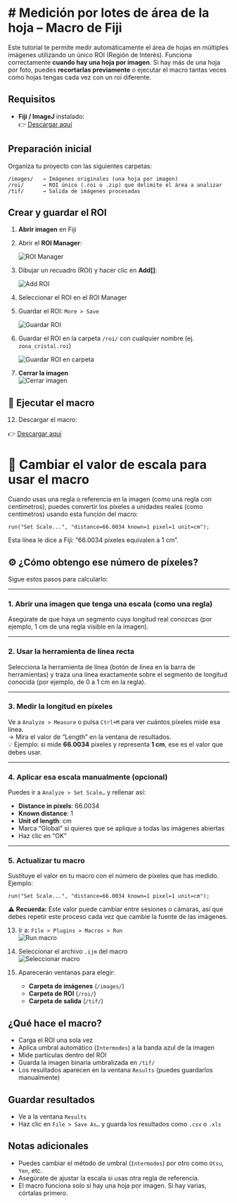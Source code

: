 # # Medición por lotes de área de la hoja – Macro de Fiji

Este tutorial te permite medir automáticamente el área de hojas en múltiples imágenes utilizando un único ROI (Región de Interés). Funciona correctamente **cuando hay una hoja por imagen**. Si hay más de una hoja por foto, puedes **recortarlas previamente** o ejecutar el macro tantas veces como hojas tengas cada vez con un roi diferente.

## Requisitos

- **Fiji / ImageJ** instalado:  
  👉 [Descargar aquí](https://imagej.net/software/fiji/downloads)

## Preparación inicial

Organiza tu proyecto con las siguientes carpetas:

```
/images/   → Imágenes originales (una hoja por imagen)
/roi/      → ROI único (.roi o .zip) que delimite el área a analizar
/tif/      → Salida de imágenes procesadas
```

## Crear y guardar el ROI

1. **Abrir imagen** en Fiji  
2. Abrir el **ROI Manager**:
   
   ![ROI Manager](img/Imagen1.png?raw=true "Abrir ROI Manager")

4. Dibujar un recuadro (ROI) y hacer clic en **Add[]**:
    
   ![Add ROI](img/Imagen2.png?raw=true "Añadir ROI")

6. Seleccionar el ROI en el ROI Manager  
7. Guardar el ROI: `More > Save`
   
   ![Guardar ROI](img/Imagen3.png?raw=true "Guardar ROI")

9. Guardar el ROI en la carpeta `/roi/` con cualquier nombre (ej. `zona_cristal.roi`)
    
   ![Guardar ROI en carpeta](img/Imagen4.png?raw=true "Guardar en carpeta")

11. **Cerrar la imagen**  
   ![Cerrar imagen](img/Imagen5.png?raw=true "Cerrar imagen")

## 🧪 Ejecutar el macro

12. Descargar el macro:
    
   👉 [Descargar aquí](https://github.com/ngmedina/leafarea/blob/main/calculate%20area_Hoja_v5.ijm)

# 🧪 Cambiar el valor de escala para usar el macro

Cuando usas una regla o referencia en la imagen (como una regla con centímetros), puedes convertir los píxeles a unidades reales (como centímetros) usando esta función del macro:

```ijm
run("Set Scale...", "distance=66.0034 known=1 pixel=1 unit=cm");
```

Esta línea le dice a Fiji: “66.0034 píxeles equivalen a 1 cm”.

## ⚙️ ¿Cómo obtengo ese número de píxeles?

Sigue estos pasos para calcularlo:

---

### 1. Abrir una imagen que tenga una escala (como una regla)
Asegúrate de que haya un segmento cuya longitud real conozcas (por ejemplo, 1 cm de una regla visible en la imagen).

---

### 2. Usar la herramienta de línea recta
Selecciona la herramienta de línea (botón de línea en la barra de herramientas) y traza una línea exactamente sobre el segmento de longitud conocida (por ejemplo, de 0 a 1 cm en la regla).

---

### 3. Medir la longitud en píxeles
Ve a `Analyze > Measure` o pulsa `Ctrl+M` para ver cuántos píxeles mide esa línea.  
→ Mira el valor de “Length” en la ventana de resultados.  
💡 Ejemplo: si mide **66.0034** píxeles y representa **1 cm**, ese es el valor que debes usar.

---

### 4. Aplicar esa escala manualmente (opcional)
Puedes ir a `Analyze > Set Scale…` y rellenar así:

- **Distance in pixels**: 66.0034  
- **Known distance**: 1  
- **Unit of length**: cm  
- Marca “Global” si quieres que se aplique a todas las imágenes abiertas  
- Haz clic en “OK”

---

### 5. Actualizar tu macro
Sustituye el valor en tu macro con el número de píxeles que has medido. Ejemplo:

```ijm
run("Set Scale...", "distance=66.0034 known=1 pixel=1 unit=cm");
```

⚠️ **Recuerda:** Este valor puede cambiar entre sesiones o cámaras, así que debes repetir este proceso cada vez que cambie la fuente de las imágenes.

13. Ir a: `File > Plugins > Macros > Run`  
   ![Run macro](img/Imagen8.png?raw=true "Ejecutar macro")

14. Seleccionar el archivo `.ijm` del macro  
   ![Seleccionar macro](img/Imagen9.png?raw=true "Seleccionar macro")

15. Aparecerán ventanas para elegir:
    - **Carpeta de imágenes** (`/images/`)
    - **Carpeta de ROI** (`/roi/`)
    - **Carpeta de salida** (`/tif/`)

## ¿Qué hace el macro?

- Carga el ROI una sola vez
- Aplica umbral automático (`Intermodes`) a la banda azul de la imagen
- Mide partículas dentro del ROI
- Guarda la imagen binaria umbralizada en `/tif/`
- Los resultados aparecen en la ventana `Results` (puedes guardarlos manualmente)

## Guardar resultados

- Ve a la ventana `Results`
- Haz clic en `File > Save As…` y guarda los resultados como `.csv` o `.xls`

## Notas adicionales

- Puedes cambiar el método de umbral (`Intermodes`) por otro como `Otsu`, `Yen`, etc.
- Asegúrate de ajustar la escala si usas otra regla de referencia.
- El macro funciona solo si hay una hoja por imagen. Si hay varias, córtalas primero.

